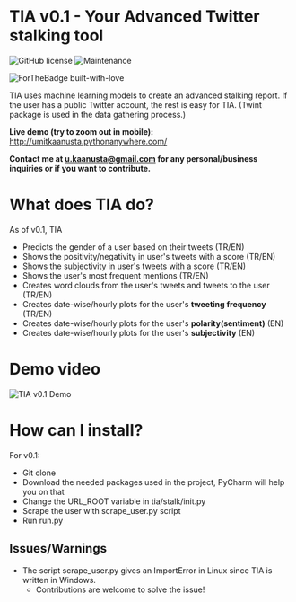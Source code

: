 # TIA v0.1 - Your Advanced Twitter stalking tool
![GitHub license](https://img.shields.io/badge/python-v3.7-blue)
![Maintenance](https://img.shields.io/badge/Maintained%3F-yes-green.svg)

![ForTheBadge built-with-love](http://ForTheBadge.com/images/badges/built-with-love.svg)

TIA uses machine learning models to create an advanced stalking report. If the user has
a public Twitter account, the rest is easy for TIA. (Twint package is used in the data
gathering process.)

**Live demo (try to zoom out in mobile):** http://umitkaanusta.pythonanywhere.com/ 

**Contact me at u.kaanusta@gmail.com for any personal/business inquiries or if you want to contribute.** 

# What does TIA do?
As of v0.1, TIA
- Predicts the gender of a user based on their tweets (TR/EN)
- Shows the positivity/negativity in user's tweets with a score (TR/EN)
- Shows the subjectivity in user's tweets with a score (TR/EN)
- Shows the user's most frequent mentions (TR/EN)
- Creates word clouds from the user's tweets and tweets to the user (TR/EN)
- Creates date-wise/hourly plots for the user's **tweeting frequency** (TR/EN)
- Creates date-wise/hourly plots for the user's **polarity(sentiment)** (EN)
- Creates date-wise/hourly plots for the user's **subjectivity** (EN)

# Demo video
![TIA v0.1 Demo](https://i.imgur.com/4g8K1Sa.gif)

# How can I install?
For v0.1:
- Git clone
- Download the needed packages used in the project, PyCharm will help you on that
- Change the URL_ROOT variable in tia/stalk/init.py
- Scrape the user with scrape_user.py script
- Run run.py

## Issues/Warnings
- The script scrape_user.py gives an ImportError in Linux since TIA is written in Windows.
  - Contributions are welcome to solve the issue!
